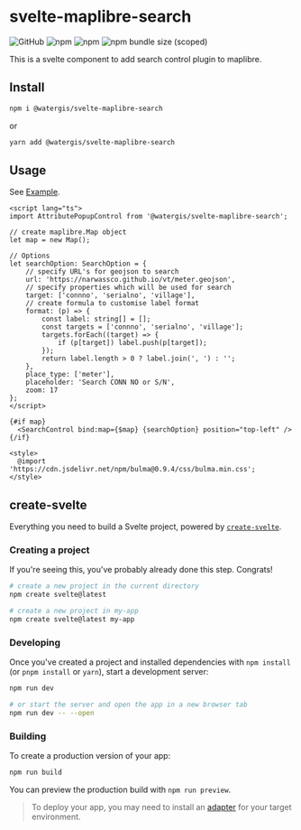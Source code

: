 # svelte-maplibre-search

![GitHub](https://img.shields.io/github/license/watergis/svelte-maplibre-components)
![npm](https://img.shields.io/npm/v/@watergis/svelte-maplibre-search)
![npm](https://img.shields.io/npm/dt/@watergis/svelte-maplibre-search)
![npm bundle size (scoped)](https://img.shields.io/bundlephobia/minzip/@watergis/svelte-maplibre-search)

This is a svelte component to add search control plugin to maplibre.

## Install

```zsh
npm i @watergis/svelte-maplibre-search
```

or

```zsh
yarn add @watergis/svelte-maplibre-search
```

## Usage

See [Example](./src/example).

```svelte
<script lang="ts">
import AttributePopupControl from '@watergis/svelte-maplibre-search';

// create maplibre.Map object
let map = new Map();

// Options
let searchOption: SearchOption = {
    // specify URL's for geojson to search
    url: 'https://narwassco.github.io/vt/meter.geojson',
    // specify properties which will be used for search
    target: ['connno', 'serialno', 'village'],
    // create formula to customise label format
    format: (p) => {
        const label: string[] = [];
        const targets = ['connno', 'serialno', 'village'];
        targets.forEach((target) => {
            if (p[target]) label.push(p[target]);
        });
        return label.length > 0 ? label.join(', ') : '';
    },
    place_type: ['meter'],
    placeholder: 'Search CONN NO or S/N',
    zoom: 17
};
</script>

{#if map}
  <SearchControl bind:map={$map} {searchOption} position="top-left" />
{/if}

<style>
  @import 'https://cdn.jsdelivr.net/npm/bulma@0.9.4/css/bulma.min.css';
</style>
```

## create-svelte

Everything you need to build a Svelte project, powered by [`create-svelte`](https://github.com/sveltejs/kit/tree/master/packages/create-svelte).

### Creating a project

If you're seeing this, you've probably already done this step. Congrats!

```bash
# create a new project in the current directory
npm create svelte@latest

# create a new project in my-app
npm create svelte@latest my-app
```

### Developing

Once you've created a project and installed dependencies with `npm install` (or `pnpm install` or `yarn`), start a development server:

```bash
npm run dev

# or start the server and open the app in a new browser tab
npm run dev -- --open
```

### Building

To create a production version of your app:

```bash
npm run build
```

You can preview the production build with `npm run preview`.

> To deploy your app, you may need to install an [adapter](https://kit.svelte.dev/docs/adapters) for your target environment.
